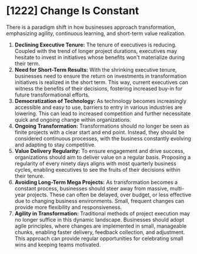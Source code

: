 # [1222] Change Is Constant

There is a paradigm shift in how businesses approach transformation, emphasizing agility, continuous learning, and short-term value realization.

1. **Declining Executive Tenure:** The tenure of executives is reducing. Coupled with the trend of longer project durations, executives may hesitate to invest in initiatives whose benefits won't materialize during their term.
2. **Need for Short-Term Results:** With the shrinking executive tenure, businesses need to ensure the return on investments in transformation initiatives is realized in the short term. This way, current executives can witness the benefits of their decisions, fostering increased buy-in for future transformational efforts.
3. **Democratization of Technology:** As technology becomes increasingly accessible and easy to use, barriers to entry in various industries are lowering. This can lead to increased competition and further necessitate quick and ongoing change within organizations.
4. **Ongoing Transformation:** Transformations should no longer be seen as finite projects with a clear start and end point. Instead, they should be considered continuous processes, with the business constantly evolving and adapting to stay competitive.
5. **Value Delivery Regularity:** To ensure engagement and drive success, organizations should aim to deliver value on a regular basis. Proposing a regularity of every ninety days aligns with most quarterly business cycles, enabling executives to see the fruits of their decisions within their tenure.
6. **Avoiding Long-Term Mega Projects:** As transformation becomes a constant process, businesses should steer away from massive, multi-year projects. These can often be delayed, over budget, or less effective due to changing business environments. Small, frequent changes can provide more flexibility and responsiveness.
7. **Agility in Transformation:** Traditional methods of project execution may no longer suffice in this dynamic landscape. Businesses should adopt agile principles, where changes are implemented in small, manageable chunks, enabling faster delivery, feedback collection, and adjustment. This approach can provide regular opportunities for celebrating small wins and keeping teams motivated.

